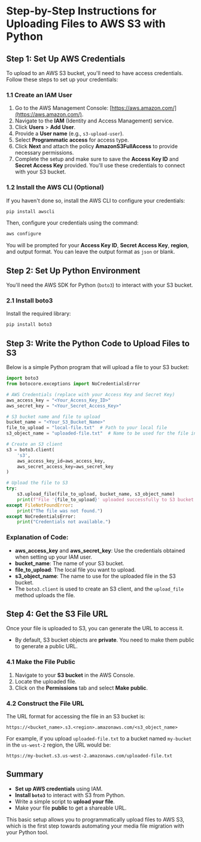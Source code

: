 # Step-by-Step Instructions for Uploading Files to AWS S3 with Python

## Step 1: Set Up AWS Credentials

To upload to an AWS S3 bucket, you'll need to have access credentials. Follow these steps to set up your credentials:

### 1.1 Create an IAM User

1. Go to the AWS Management Console: [https://aws.amazon.com/](https://aws.amazon.com/).
2. Navigate to the **IAM** (Identity and Access Management) service.
3. Click **Users** > **Add User**.
4. Provide a **User name** (e.g., `s3-upload-user`).
5. Select **Programmatic access** for access type.
6. Click **Next** and attach the policy **AmazonS3FullAccess** to provide necessary permissions.
7. Complete the setup and make sure to save the **Access Key ID** and **Secret Access Key** provided. You'll use these credentials to connect with your S3 bucket.

### 1.2 Install the AWS CLI (Optional)

If you haven't done so, install the AWS CLI to configure your credentials:

```bash
pip install awscli
```

Then, configure your credentials using the command:

```bash
aws configure
```

You will be prompted for your **Access Key ID**, **Secret Access Key**, **region**, and output format. You can leave the output format as `json` or blank.

## Step 2: Set Up Python Environment

You'll need the AWS SDK for Python (`boto3`) to interact with your S3 bucket.

### 2.1 Install boto3

Install the required library:

```bash
pip install boto3
```

## Step 3: Write the Python Code to Upload Files to S3

Below is a simple Python program that will upload a file to your S3 bucket:

```python
import boto3
from botocore.exceptions import NoCredentialsError

# AWS Credentials (replace with your Access Key and Secret Key)
aws_access_key = "<Your_Access_Key_ID>"
aws_secret_key = "<Your_Secret_Access_Key>"

# S3 bucket name and file to upload
bucket_name = "<Your_S3_Bucket_Name>"
file_to_upload = "local-file.txt"  # Path to your local file
s3_object_name = "uploaded-file.txt"  # Name to be used for the file in S3

# Create an S3 client
s3 = boto3.client(
    's3',
    aws_access_key_id=aws_access_key,
    aws_secret_access_key=aws_secret_key
)

# Upload the file to S3
try:
    s3.upload_file(file_to_upload, bucket_name, s3_object_name)
    print(f"File '{file_to_upload}' uploaded successfully to S3 bucket '{bucket_name}' as '{s3_object_name}'")
except FileNotFoundError:
    print("The file was not found.")
except NoCredentialsError:
    print("Credentials not available.")
```

### Explanation of Code:

- **aws_access_key** and **aws_secret_key**: Use the credentials obtained when setting up your IAM user.
- **bucket_name**: The name of your S3 bucket.
- **file_to_upload**: The local file you want to upload.
- **s3_object_name**: The name to use for the uploaded file in the S3 bucket.
- The `boto3.client` is used to create an S3 client, and the `upload_file` method uploads the file.

## Step 4: Get the S3 File URL

Once your file is uploaded to S3, you can generate the URL to access it.

- By default, S3 bucket objects are **private**. You need to make them public to generate a public URL.

### 4.1 Make the File Public

1. Navigate to your **S3 bucket** in the AWS Console.
2. Locate the uploaded file.
3. Click on the **Permissions** tab and select **Make public**.

### 4.2 Construct the File URL

The URL format for accessing the file in an S3 bucket is:

```
https://<bucket_name>.s3.<region>.amazonaws.com/<s3_object_name>
```

For example, if you upload `uploaded-file.txt` to a bucket named `my-bucket` in the `us-west-2` region, the URL would be:

```
https://my-bucket.s3.us-west-2.amazonaws.com/uploaded-file.txt
```

## Summary

- **Set up AWS credentials** using IAM.
- **Install `boto3`** to interact with S3 from Python.
- Write a simple script to **upload your file**.
- Make your file **public** to get a shareable URL.

This basic setup allows you to programmatically upload files to AWS S3, which is the first step towards automating your media file migration with your Python tool.

